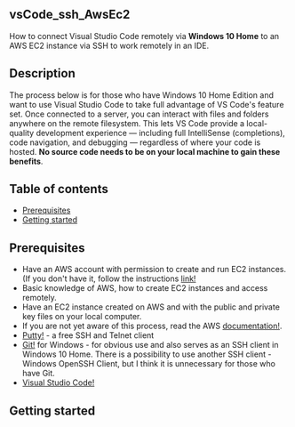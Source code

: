 ## vsCode_ssh_AwsEc2
 
 How to connect Visual Studio Code remotely via **Windows 10 Home** to an AWS EC2 instance via SSH to work remotely in an IDE.

## Description
The process below is for those who have Windows 10 Home Edition and want to use Visual Studio Code to take full advantage of VS Code's feature set. Once connected to a server, you can interact with files and folders anywhere on the remote filesystem. This lets VS Code provide a local-quality development experience — including full IntelliSense (completions), code navigation, and debugging — regardless of where your code is hosted. **No source code needs to be on your local machine to gain these benefits**.
 
## Table of contents
* [Prerequisites](#Prerequisites)
* [Getting started](#Getting-started)

## Prerequisites
* Have an AWS account with permission to create and run EC2 instances. (If you don't have it, follow the instructions [link!](https://portal.aws.amazon.com/billing/signup?nc2=h_ct&src=header_signup&redirect_url=https%3A%2F%2Faws.amazon.com%2Fregistration-confirmation#/start)
* Basic knowledge of AWS, how to create EC2 instances and access remotely.
* Have an EC2 instance created on AWS and with the public and private key files on your local computer. 
* If you are not yet aware of this process, read the AWS [documentation!](https://docs.aws.amazon.com/efs/latest/ug/gs-step-one-create-ec2-resources.html).
* [Putty!](https://www.chiark.greenend.org.uk/~sgtatham/putty/) - a free SSH and Telnet client
* [Git!](https://git-scm.com/download/win) for Windows - for obvious use and also serves as an SSH client in Windows 10 Home. There is a possibility to use another SSH client - Windows OpenSSH Client, but I think it is unnecessary for those who have Git.
* [Visual Studio Code!](https://code.visualstudio.com) 
 
## Getting started

